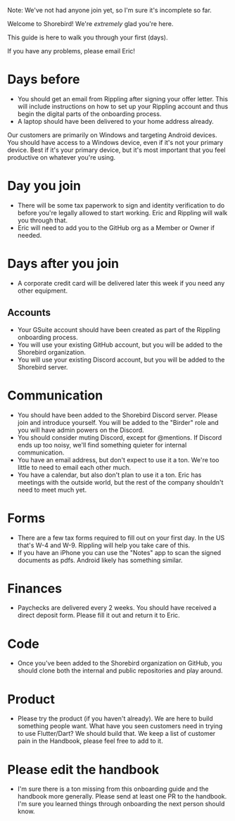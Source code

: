 Note: We've not had anyone join yet, so I'm sure it's incomplete so far.

Welcome to Shorebird!  We're *extremely* glad you're here.

This guide is here to walk you through your first (days).

If you have any problems, please email Eric!

# Days before
* You should get an email from Rippling after signing your offer letter.  This
will include instructions on how to set up your Rippling account and thus begin
the digital parts of the onboarding process.
* A laptop should have been delivered to your home address already.

Our customers are primarily on Windows and targeting Android devices.  You
should have access to a Windows device, even if it's not your primary device.
Best if it's your primary device, but it's most important that you feel
productive on whatever you're using.

# Day you join
* There will be some tax paperwork to sign and identity verification to do before
you're legally allowed to start working.  Eric and Rippling will walk you through that.
* Eric will need to add you to the GitHub org as a Member or Owner if needed.


# Days after you join
* A corporate credit card will be delivered later this week if you need any
  other equipment.

## Accounts

* Your GSuite account should have been created as part of the Rippling onboarding process.
* You will use your existing GitHub account, but you will be added to the
  Shorebird organization.
* You will use your existing Discord account, but you will be added to the
  Shorebird server.

# Communication

* You should have been added to the Shorebird Discord server.  Please join and
  introduce yourself.  You will be added to the "Birder" role and you will
  have admin powers on the Discord.
* You should consider muting Discord, except for @mentions.  If Discord ends up
  too noisy, we'll find something quieter for internal communication.
* You have an email address, but don't expect to use it a ton.  We're too little
  to need to email each other much.
* You have a calendar, but also don't plan to use it a ton.  Eric has meetings
  with the outside world, but the rest of the company shouldn't need to meet
  much yet.

# Forms
* There are a few tax forms required to fill out on your first day.  In the US
  that's W-4 and W-9.  Rippling will help you take care of this.
* If you have an iPhone you can use the "Notes" app to scan the signed documents
  as pdfs.  Android likely has something similar.

# Finances
* Paychecks are delivered every 2 weeks.  You should have received a direct
  deposit form.  Please fill it out and return it to Eric.

# Code

* Once you've been added to the Shorebird organization on GitHub, you should
  clone both the internal and public repositories and play around.

# Product
* Please try the product (if you haven't already).  We are here to build
  something people want.  What have you seen customers need in trying to use
  Flutter/Dart?  We should build that.  We keep a list of customer pain in the
  Handbook, please feel free to add to it.

# Please edit the handbook
* I'm sure there is a ton missing from this onboarding guide and the handbook
  more generally.  Please send at least one PR to the handbook.  I'm sure you
  learned things through onboarding the next person should know.